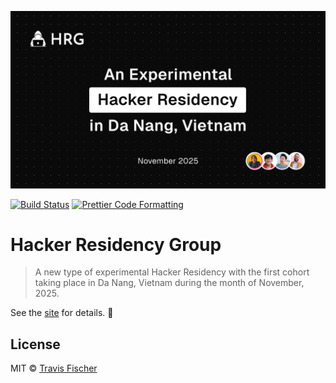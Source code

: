 <p align="center">
  <a href="https://hackerresidencygroup.com">
    <img alt="Hacker Residency Group" src="https://raw.githubusercontent.com/HackerResidencyGroup/website/main/public/hrg-social-image-dark.png" width="640">
  </a>
</p>

<p>
  <a href="https://github.com/HackerResidencyGroup/hrg-notion/actions/workflows/main.yml"><img alt="Build Status" src="https://github.com/HackerResidencyGroup/hrg-notion/actions/workflows/main.yml/badge.svg" /></a>
  <a href="https://prettier.io"><img alt="Prettier Code Formatting" src="https://img.shields.io/badge/code_style-prettier-brightgreen.svg" /></a>
</p>

# Hacker Residency Group <!-- omit from toc -->

> A new type of experimental Hacker Residency with the first cohort taking place in Da Nang, Vietnam during the month of November, 2025.

See the [site](https://hackerresidencygroup.com) for details. 💪

## License

MIT © [Travis Fischer](https://x.com/transitive_bs)

